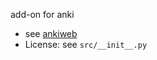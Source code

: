 add-on for anki

- see [ankiweb](https://ankiweb.net/shared/info/1967530655)
- License: see `src/__init__.py`
